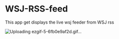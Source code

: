 # WSJ-RSS-feed
This app get displays the live wsj feeder from WSJ rss

![Uploading ezgif-5-6fb0e9af2d.gif…]()
